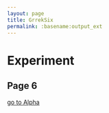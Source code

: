 ```yaml
---
layout: page
title: GrrekSix
permalink: :basename:output_ext
---
```


# Experiment 
## Page 6

[go to Alpha](pageone.html)